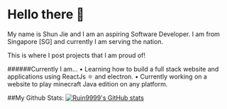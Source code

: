 <h1>Hello there 👋</h1>
My name is Shun Jie and I am an aspiring Software Developer.
I am from Singapore [SG] and currently I am serving the nation.

This is where I post projects that I am proud of!

######Currently I am...
• Learning how to build a full stack website and applications using ReactJs ⚛ and electron.
• Currently working on a website to play minecraft Java edition on any platform.

##My Github Stats:
[![Ruin9999's GitHub stats](https://github-readme-stats.vercel.app/api?username=ruin9999)](https://github.com/anuraghazra/github-readme-stats)
